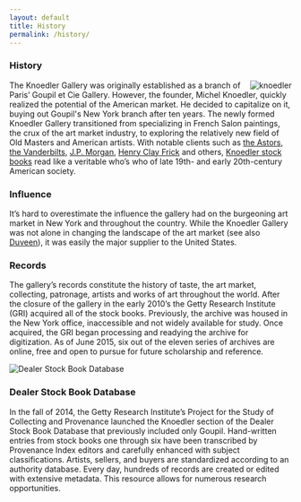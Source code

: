 ```yaml
---
layout: default
title: History
permalink: /history/
---
```

### History

<img style="float: right" src="http://i.imgur.com/xdzfPXe.jpg" title="knoedler" alt="knoedler"> 


The Knoedler Gallery was originally established as a branch of Paris’ Goupil et Cie Gallery. However, the founder, Michel Knoedler, quickly realized the potential of the American market. He decided to capitalize on it, buying out Goupil's New York branch after ten years. The newly formed Knoedler Gallery transitioned from specializing in French Salon paintings, the crux of the art market industry, to exploring the relatively new field of Old Masters and American artists. With notable clients such as [the Astors](http://www.britannica.com/topic/Astor-family), [the Vanderbilts](https://en.wikipedia.org/wiki/Vanderbilt_family), [J.P. Morgan](http://www.themorgan.org/about/pierpont-morgan-collector/1), [Henry Clay Frick](http://www.frick.org/collection/history/henry_clay_frick) and others, [Knoedler stock books](http://primo.getty.edu/GRI:GETTY_ALMA21129976460001551) read like a veritable who’s who of late 19th- and early 20th-century American society.

### Influence

It’s hard to overestimate the influence the gallery had on the burgeoning art market in New York and throughout the country. While the Knoedler Gallery was not alone in changing the landscape of the art market (see also [Duveen](http://primo.getty.edu/GRI:GETTY_ALMA21124730440001551)), it was easily the major supplier to the United States.

### Records

The gallery’s records constitute the history of taste, the art market, collecting, patronage, artists and works of art throughout the world. After the closure of the gallery in the early 2010’s the Getty Research Institute (GRI) acquired all of the stock books. Previously, the archive was housed in the New York office, inaccessible and not widely available for study. Once acquired, the GRI began processing and readying the archive for digitization. As of June 2015, six out of the eleven series of archives are online, free and open to pursue for future scholarship and reference.


<img src="http://i.imgur.com/ZavETWK.png" title="Dealer Stock Book Database"> 

### Dealer Stock Book Database

In the fall of 2014, the Getty Research Institute’s Project for the Study of Collecting and Provenance launched the Knoedler section of the Dealer Stock Book Database that previously included only Goupil. Hand-written entries from stock books one through six have been transcribed by Provenance Index editors and carefully enhanced with subject classifications. Artists, sellers, and buyers are standardized according to an authority database. Every day, hundreds of records are created or edited with extensive metadata. This resource allows for numerous research opportunities.




